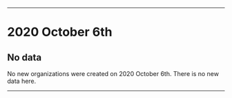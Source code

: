 
***

# 2020 October 6th

## No data

No new organizations were created on 2020 October 6th. There is no new data here.

***
